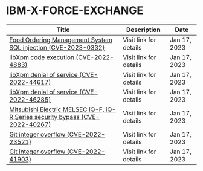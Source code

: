 

# IBM-X-FORCE-EXCHANGE

 |Title|Description|Date|
 |---|---|---|
 |[Food Ordering Management System SQL injection (CVE-2023-0332)](https://exchange.xforce.ibmcloud.com/activity/list?filter=Vulnerabilities)|Visit link for details|Jan 17, 2023|
 |[libXpm code execution (CVE-2022-4883)](https://exchange.xforce.ibmcloud.com/activity/list?filter=Vulnerabilities)|Visit link for details|Jan 17, 2023|
 |[libXpm denial of service (CVE-2022-44617)](https://exchange.xforce.ibmcloud.com/activity/list?filter=Vulnerabilities)|Visit link for details|Jan 17, 2023|
 |[libXpm denial of service (CVE-2022-46285)](https://exchange.xforce.ibmcloud.com/activity/list?filter=Vulnerabilities)|Visit link for details|Jan 17, 2023|
 |[Mitsubishi Electric MELSEC iQ-F, iQ-R Series security bypass (CVE-2022-40267)](https://exchange.xforce.ibmcloud.com/activity/list?filter=Vulnerabilities)|Visit link for details|Jan 17, 2023|
 |[Git integer overflow (CVE-2022-23521)](https://exchange.xforce.ibmcloud.com/activity/list?filter=Vulnerabilities)|Visit link for details|Jan 17, 2023|
 |[Git integer overflow (CVE-2022-41903)](https://exchange.xforce.ibmcloud.com/activity/list?filter=Vulnerabilities)|Visit link for details|Jan 17, 2023|
 